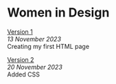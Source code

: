 # Women in Design       
[Version 1](https://eleventhirty.github.io/women-in-design/index-one.html)      
*13 November 2023*      
Creating my first HTML page  

[Version 2](https://eleventhirty.github.io/women-in-design/index-two.html)      
*20 November 2023*      
Added CSS 